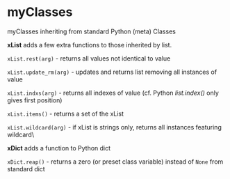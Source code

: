 # myClasses
myClasses inheriting from standard Python (meta) Classes


**xList** adds a few extra functions to those inherited by list. 

`xList.rest(arg)` - returns all values not identical to value

`xList.update_rm(arg)` - updates and returns list removing all instances of value

`xList.indxs(arg)` - returns all indexes of value (cf. Python *list.index()* only gives first position)

`xList.items()` - returns a set of the xList

`xList.wildcard(arg)` - if xList is strings only, returns all instances featuring wildcard\\


**xDict** adds a function to Python dict

`xDict.reap()` - returns a zero (or preset class variable) instead of `None` from standard dict
